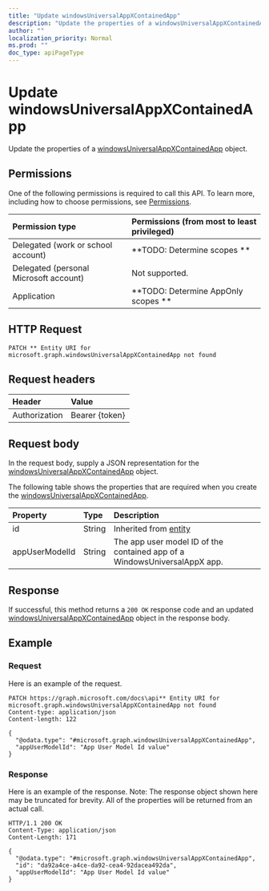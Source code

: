 ```yaml
---
title: "Update windowsUniversalAppXContainedApp"
description: "Update the properties of a windowsUniversalAppXContainedApp object."
author: ""
localization_priority: Normal
ms.prod: ""
doc_type: apiPageType
---
```


# Update windowsUniversalAppXContainedApp

Update the properties of a [windowsUniversalAppXContainedApp](../resources/windowsuniversalappxcontainedapp.md) object.

## Permissions
One of the following permissions is required to call this API. To learn more, including how to choose permissions, see [Permissions](/concepts/permissions-reference.md).

|Permission type|Permissions (from most to least privileged)|
|:---|:---|
|Delegated (work or school account)|**TODO: Determine scopes **|
|Delegated (personal Microsoft account)|Not supported.|
|Application|**TODO: Determine AppOnly scopes **|

## HTTP Request
<!-- {
  "blockType": "ignored"
}
-->
``` http
PATCH ** Entity URI for microsoft.graph.windowsUniversalAppXContainedApp not found
```

## Request headers
|Header|Value|
|:---|:---|
|Authorization|Bearer {token}|

## Request body
In the request body, supply a JSON representation for the [windowsUniversalAppXContainedApp](../resources/windowsUniversalAppXContainedApp.md) object.

The following table shows the properties that are required when you create the [windowsUniversalAppXContainedApp](../resources/windowsuniversalappxcontainedapp.md).

|Property|Type|Description|
|:---|:---|:---|
|id|String| Inherited from [entity](../resources/entity.md)|
|appUserModelId|String|The app user model ID of the contained app of a WindowsUniversalAppX app.|



## Response
If successful, this method returns a `200 OK` response code and an updated [windowsUniversalAppXContainedApp](../resources/windowsuniversalappxcontainedapp.md) object in the response body.

## Example

### Request
Here is an example of the request.
<!-- {
  "blockType": "request",
  "name": "update_windowsuniversalappxcontainedapp"
}
-->
``` http
PATCH https://graph.microsoft.com/docs\api** Entity URI for microsoft.graph.windowsUniversalAppXContainedApp not found
Content-type: application/json
Content-length: 122

{
  "@odata.type": "#microsoft.graph.windowsUniversalAppXContainedApp",
  "appUserModelId": "App User Model Id value"
}
```

### Response
Here is an example of the response. Note: The response object shown here may be truncated for brevity. All of the properties will be returned from an actual call.
<!-- {
  "blockType": "response",
  "truncated": true
}
-->
``` http
HTTP/1.1 200 OK
Content-Type: application/json
Content-Length: 171

{
  "@odata.type": "#microsoft.graph.windowsUniversalAppXContainedApp",
  "id": "da92a4ce-a4ce-da92-cea4-92dacea492da",
  "appUserModelId": "App User Model Id value"
}
```

